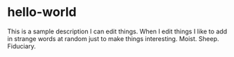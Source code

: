 # hello-world
This is a sample description
I can edit things. When I edit things I like to add in strange words at random just to make things interesting. Moist. Sheep. Fiduciary. 
